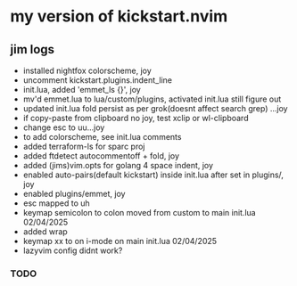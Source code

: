 # my version of kickstart.nvim

## jim logs

- installed nightfox colorscheme, joy
- uncomment kickstart.plugins.indent_line
- init.lua, added 'emmet_ls {}', joy
- mv'd emmet.lua to lua/custom/plugins, activated init.lua still figure out
- updated init.lua fold persist as per grok(doesnt affect search grep) ...joy
- if copy-paste from clipboard no joy, test xclip or wl-clipboard
- change esc to uu...joy
- to add colorscheme, see init.lua comments
- added terraform-ls for sparc proj
- added ftdetect autocommentoff + fold, joy
- added (jims)vim.opts for golang 4 space indent, joy
- enabled auto-pairs(default kickstart) inside init.lua after set in plugins/, joy
- enabled plugins/emmet, joy
- esc mapped to uh
- keymap semicolon to colon moved from custom to main init.lua 02/04/2025
- added wrap
- keymap xx to <Esc> on i-mode on main init.lua 02/04/2025
- lazyvim config didnt work?

### TODO

